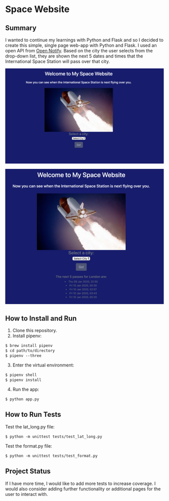 # Space Website
## Summary
I wanted to continue my learnings with Python and Flask and so I decided to create this simple, single page web-app with Python and Flask. I used an open API from [Open Notify](http://open-notify.org/). Based on the city the user selects from the drop-down list, they are shown the next 5 dates and times that the International Space Station will pass over that city.

![Select city](screenshots/select.png)

![Chosen city](screenshots/city.png)

## How to Install and Run
1. Clone this repository.
2. Install pipenv:
```
$ brew install pipenv
$ cd path/to/directory
$ pipenv --three
```
3. Enter the virtual environment:
```
$ pipenv shell
$ pipenv install
```
4. Run the app:
```
$ python app.py
```

## How to Run Tests
Test the lat_long.py file:
```
$ python -m unittest tests/test_lat_long.py
```
Test the format.py file:
```
$ python -m unittest tests/test_format.py
```

## Project Status
If I have more time, I would like to add more tests to increase coverage. I would also consider adding further functionality or additional pages for the user to interact with. 
